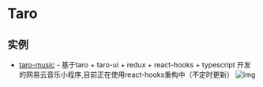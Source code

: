 # Taro

## 实例

- [taro-music](https://github.com/lsqy/taro-music) - 基于taro + taro-ui + redux + react-hooks + typescript 开发的网易云音乐小程序,目前正在使用react-hooks重构中（不定时更新） ![img](https://img.shields.io/github/stars/lsqy/taro-music)